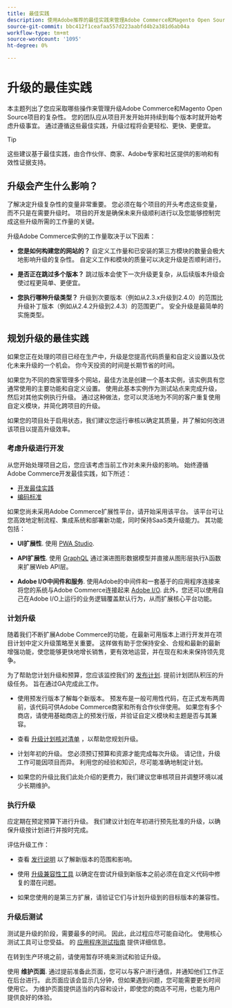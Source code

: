 ```yaml
---
title: 最佳实践
description: 使用Adobe推荐的最佳实践来管理Adobe Commerce和Magento Open Source项目的升级过程。
source-git-commit: bbc412f1ceafaa557d223aabfd4b2a381d6ab04a
workflow-type: tm+mt
source-wordcount: '1095'
ht-degree: 0%

---
```



# 升级的最佳实践

本主题列出了您应采取哪些操作来管理升级Adobe Commerce和Magento Open Source项目的复杂性。 您的团队应从项目开发开始并持续到每个版本时就开始考虑升级事宜。 通过遵循这些最佳实践，升级过程将会更轻松、更快、更便宜。

>[!TIP]
>
>这些建议基于最佳实践，由合作伙伴、商家、Adobe专家和社区提供的影响和有效性证据支持。

## 升级会产生什么影响？

了解决定升级复杂性的变量非常重要。 您必须在每个项目的开头考虑这些变量，而不只是在需要升级时。 项目的开发是确保未来升级顺利进行以及您能够控制完成这些升级所需的工作量的关键。

升级Adobe Commerce实例的工作量取决于以下因素：

- **您是如何构建您的网站的？** 自定义工作量和已安装的第三方模块的数量会极大地影响升级的复杂性。 自定义工作和模块的质量可以决定升级是否顺利进行。

- **是否正在跳过多个版本？** 跳过版本会使下一次升级更复杂，从后续版本升级会使过程更简单、更便宜。

- **您执行哪种升级类型？** 升级到次要版本（例如从2.3.x升级到2.4.0）的范围比升级补丁版本（例如从2.4.2升级到2.4.3）的范围更广。 安全升级是最简单的实施类型。

## 规划升级的最佳实践

如果您正在处理的项目已经在生产中，升级是您提高代码质量和自定义设置以及优化未来升级的一个机会。 你今天投资的时间是长期节省的时间。

如果您为不同的商家管理多个网站，最佳方法是创建一个基本实例，该实例具有您通常使用的主要功能和自定义设置。 使用此基本实例作为测试站点来完成升级，然后对其他实例执行升级。 通过这种做法，您可以灵活地为不同的客户重复使用自定义模块，并简化跨项目的升级。

如果您的项目处于启用状态，我们建议您运行审核以确定其质量，并了解如何改进该项目以提高升级效率。

### 考虑升级进行开发

从您开始处理项目之后，您应该考虑当前工作对未来升级的影响。 始终遵循Adobe Commerce开发最佳实践，如下所述：

- [开发最佳实践](https://devdocs.magento.com/guides/v2.4/ext-best-practices/bk-ext-best-practices.html)
- [编码标准](https://devdocs.magento.com/guides/v2.4/coding-standards/bk-coding-standards.html)

如果您尚未采用Adobe Commerce扩展性平台，请开始采用该平台。 该平台可让您高效地定制流程、集成系统和部署新功能，同时保持SaaS类升级能力。 其功能包括：

- **UI扩展性**. 使用 [PWA Studio](https://developer.adobe.com/commerce/pwa-studio/).

- **API扩展性**. 使用 [GraphQL](https://devdocs.magento.com/guides/v2.4/graphql/index.html) 通过演进图形数据模型并直接从图形层执行λ函数来扩展Web API层。

- **Adobe I/O中间件和服务**. 使用Adobe的中间件和一套基于的应用程序连接来将您的系统与Adobe Commerce连接起来 [Adobe I/O](https://www.adobe.io/). 此外，您还可以使用自己在Adobe I/O上运行的业务逻辑覆盖默认行为，从而扩展核心平台功能。

### 计划升级

随着我们不断扩展Adobe Commerce的功能，在最新可用版本上进行开发并在项目计划中定义升级策略至关重要。 这样做有助于您保持安全、合规和最新的最新增强功能，使您能够更快地增长销售，更有效地运营，并在现在和未来保持领先竞争。

为了帮助您计划升级和预算，您应该监控我们的 [发布计划](https://devdocs.magento.com/release). 提前计划团队积压的升级任务。 旨在通过GA完成此工作。

- 使用预发行版本了解每个新版本。 预发布是一般可用性代码，在正式发布两周前，该代码可供Adobe Commerce商家和所有合作伙伴使用。 如果您有多个商店，请使用基础商店上的预发行版，并验证自定义模块和主题是否与其兼容。

- 查看 [升级计划核对清单](https://support.magento.com/hc/en-us/articles/360057968951) ，以帮助您规划升级。

- 计划年初的升级。 您必须预订预算和资源才能完成每次升级。 请记住，升级工作可能因项目而异。 利用您的经验和知识，尽可能准确地制定计划。

- 如果您的升级比我们此处介绍的更费力，我们建议您审核项目并调整环境以减少长期维护。

### 执行升级

应定期在预定预算下进行升级。 我们建议计划在年初进行预先批准的升级，以确保升级按计划进行并按时完成。

评估升级工作：

- 查看 [发行说明](https://devdocs.magento.com/guides/v2.4/release-notes/bk-release-notes.html) 以了解新版本的范围和影响。

- 使用 [升级兼容性工具](../upgrade-compatibility-tool/overview.md) 以确定在尝试升级到新版本之前必须在自定义代码中修复的潜在问题。

- 如果您使用的是第三方扩展，请验证它们与计划升级到的目标版本的兼容性。

### 升级后测试

测试是升级的阶段，需要最多的时间。 因此，此过程应尽可能自动化。 使用核心测试工具可让您受益。 的 [应用程序测试指南](https://devdocs.magento.com/guides/v2.4/test/testing.html) 提供详细信息。

在转到生产环境之前，请使用暂存环境来测试和验证升级。

使用 **维护页面**. 通过提前准备此页面，您可以与客户进行通信，并通知他们工作正在后台进行。 此页面应该会显示几分钟，但如果遇到问题，您可能需要更长时间使用它。 为维护页面提供适当的内容和设计，即使您的商店不可用，也能为用户提供良好的体验。
